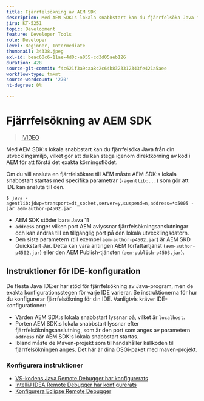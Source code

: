 ```yaml
---
title: Fjärrfelsökning av AEM SDK
description: Med AEM SDK:s lokala snabbstart kan du fjärrfelsöka Java från din utvecklingsmiljö, vilket gör att du kan stega igenom direktkörning av kod i AEM för att förstå det exakta körningsflödet.
jira: KT-5251
topic: Development
feature: Developer Tools
role: Developer
level: Beginner, Intermediate
thumbnail: 34338.jpeg
exl-id: beac60c6-11ae-4d0c-a055-cd3d05aeb126
duration: 428
source-git-commit: f4c621f3a9caa8c2c64b8323312343fe421a5aee
workflow-type: tm+mt
source-wordcount: '270'
ht-degree: 0%

---
```


# Fjärrfelsökning av AEM SDK

>[!VIDEO](https://video.tv.adobe.com/v/34338?quality=12&learn=on)

Med AEM SDK:s lokala snabbstart kan du fjärrfelsöka Java från din utvecklingsmiljö, vilket gör att du kan stega igenom direktkörning av kod i AEM för att förstå det exakta körningsflödet.

Om du vill ansluta en fjärrfelsökare till AEM måste AEM SDK:s lokala snabbstart startas med specifika parametrar (`-agentlib:...`) som gör att IDE kan ansluta till den.

```
$ java -agentlib:jdwp=transport=dt_socket,server=y,suspend=n,address=*:5005 -jar aem-author-p4502.jar   
```

+ AEM SDK stöder bara Java 11
+ `address` anger vilken port AEM avlyssnar fjärrfelsökningsanslutningar och kan ändras till en tillgänglig port på den lokala utvecklingsdatorn.
+ Den sista parametern (till exempel `aem-author-p4502.jar`) är AEM SKD Quickstart Jar. Detta kan vara antingen AEM författartjänst (`aem-author-p4502.jar`) eller den AEM Publish-tjänsten (`aem-publish-p4503.jar`).


## Instruktioner för IDE-konfiguration

De flesta Java IDE:er har stöd för fjärrfelsökning av Java-program, men de exakta konfigurationsstegen för varje IDE varierar. Se instruktionerna för hur du konfigurerar fjärrfelsökning för din IDE. Vanligtvis kräver IDE-konfigurationer:

+ Värden AEM SDK:s lokala snabbstart lyssnar på, vilket är `localhost`.
+ Porten AEM SDK:s lokala snabbstart lyssnar efter fjärrfelsökningsanslutning, som är den port som anges av parametern `address` när AEM SDK:s lokala snabbstart startas.
+ Ibland måste de Maven-projekt som tillhandahåller källkoden till fjärrfelsökningen anges. Det här är dina OSGi-paket med maven-projekt.

### Konfigurera instruktioner

+ [VS-kodens Java Remote Debugger har konfigurerats](https://code.visualstudio.com/docs/java/java-debugging)
+ [IntelliJ IDEA Remote Debugger har konfigurerats](https://www.jetbrains.com/help/idea/tutorial-remote-debug.html)
+ [Konfigurera Eclipse Remote Debugger](https://javapapers.com/core-java/java-remote-debug-with-eclipse/)
